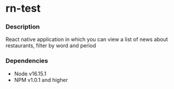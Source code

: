 # rn-test

### Description
React native application in which you can view a list of news about restaurants, filter by word and period

### Dependencies
* Node v16.15.1
* NPM v1.0.1 and higher
